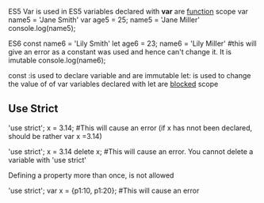 
ES5
Var is used in ES5
variables declared with **var** are <u>function</u> scope
var name5 = 'Jane Smith'
var age5 = 25;
name5 = 'Jane Miller'
console.log(name5);

ES6
const name6 = 'Lily Smith'
let age6 = 23;
name6 = 'Lily Miller' #this will give an error as a constant was used and hence can't change it. It is imutable
console.log(name6);     

const :is used to declare variable and are immutable
let: is used to change the value of of var
variables declared with let are <u>blocked</u> scope

## Use Strict
'use strict';
x = 3.14;         #This will cause an error (if x has nnot been declared, should be rather var x =3.14)

'use strict';
x = 3.14
delete x;          #This will cause an error. You cannot delete a variable with 'use strict'

Defining a property more than once, is not allowed

'use strict';
var x = {p1:10, p1:20};  #This will cause an error
